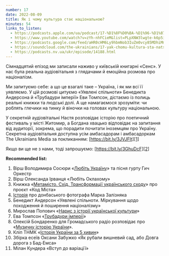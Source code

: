 ```yaml
---
number: 17
date: 2022-08-09
title: Як і чому культура стає національною?
minutes: 54
links_to_listen:
  - https://podcasts.apple.com/ua/podcast/17-%D1%8F%D0%BA-%D1%96-%D1%87%D0%BE%D0%BC%D1%83-%D0%BA%D1%83%D0%BB%D1%8C%D1%82%D1%83%D1%80%D0%B0-%D1%81%D1%82%D0%B0%D1%94-%D0%BD%D0%B0%D1%86%D1%96%D0%BE%D0%BD%D0%B0%D0%BB%D1%8C%D0%BD%D0%BE%D1%8E/id1618999118?i=1000575456210&l=uk
  - https://www.youtube.com/watch?v=zYh-nhFCieM&list=PLpXNW3lwgte-k6p5iw3pJuvLk9UPDD1yV&index=18
  - https://podcasts.google.com/feed/aHR0cHM6Ly9hbmNob3IuZm0vcy85MDhiMmNlNC9wb2RjYXN0L3Jzcw/episode/ODlhOTVhM2QtY2IwYi00NzJhLTlhMTEtMzI3MjQ0MTNlNzM3
  - https://soundcloud.com/the-ukrainians/17-yak-chomu-kultura-sta-natsonalnoyu?in=the-ukrainians/sets/narazi-bez-nazvi
  - https://podcasts.nv.ua/ukr/episode/14188.html
---
```


Сімнадцятий епізод ми записали наживо у київській книгарні «Сенс». У нас була
реальна аудіовітальня з глядачами й емоційна розмова про націоналізм.

Ми запитуємо себе: а що це взагалі таке – Україна, і як ми всі її уявляємо. У
цій розмові цитуємо «Уявлені спільноти» Бенедикта Андерсона й «Трубадури
імперії» Еви Томпсон, дістаємо із полиць реальні книжки та людські долі. А ще
намагаємося зрозуміти: чи роблять глечики на тинку й віночки на головах
культуру національною.

У секретній аудіовітальні Настя розповідає історію про поетичний фестиваль у
місті Житомир, а Богдана хвацько відповідає на запитання від аудиторії,
зокрема, що порадити почитати іноземцям про Україну. Секретна аудіовітальня
доступна усім амбасадорам і амбасадоркам The Ukrainians Media за покликанням:
[https://bit.ly/3JVJFIt][1]

Якщо ви ще не з нами, тоді запрошуємо: [https://bit.ly/3GhuDcF][2]

**Recommended list:**

1. Вірш Володимира Сосюри «[Любіть Україну][3]» та пісня гурту Гич Оркестр
2. Вірш Олександа Ірванця «Любіть Оклахому»
3. Книжка «[Метамісто. Схід. Трансформації українського сходу][4]» про проєкт
«Код Міста»
4. [Історія][5] про донбаського фотографа Марка Залізняка
5. Бенедикт Андерсон «Уявлені спільноти. Міркування щодо походження й
поширення націоналізму»
6. Мирослав Попович «[Нарис з історії української культури][6]»
7. Ева Томпсон «[Трубадури імперії][7]»
8. Олексій Бондаренко для Громадського радіо розповідає про «[Музичну історію
України][8]».
9. Кліп ТНМК «[Історія України за 5 хивин][9]»
10. Збірка есеїв Оксани Забужко «Як рубали вишневий сад, або Довга дорога з
Бад-Емса»
11. Мілан Кундера «Вступ до варіацїї»

[1]: https://bit.ly/3JVJFIt
[2]: https://bit.ly/3GhuDcF
[3]: https://www.youtube.com/watch?v=R2imyvuPS68
[4]: https://issuu.com/garagegang/docs/transformations_of_the_ukrainian_ea
[5]: https://hromadske.radio/podcasts/persona/litopys-khkh-stolittia-istoriia-donbas-koho-fotohrafa-marka-zalizniaka
[6]: http://litopys.org.ua/popovych/narys.htm
[7]: http://litopys.org.ua/thompson/tom.htm
[8]: https://hromadske.radio/podcasts/turboranok-donbas/tse-instytutsiyna-problema-nepovahy-do-avtors-kykh-prav-v-kraini-muzychnyy-ekspert
[9]: https://www.youtube.com/watch?v=BhuWhgS_HlA

